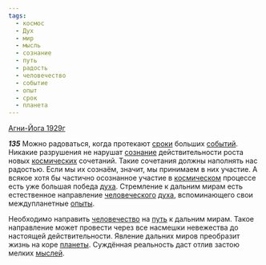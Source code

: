 ```yaml
---
tags:
  - космос
  - Дух
  - мир
  - мысль
  - сознание
  - путь
  - радость
  - человечество
  - событие
  - опыт
  - срок
  - планета
---
```


[Агни-Йога 1929г](https://127.0.0.1:4002/agni/1929)

___135___
Можно радоваться, когда протекают [сроки](../../../tags/#срок) больших [событий](../../../tags/#событие). Никакие разрушения не нарушат [сознание](../../../tags/#сознание) действительности роста новых [космических](../../../tags/#космос) сочетаний. Такие сочетания должны наполнять нас радостью. Если мы их сознаём, значит, мы принимаем в них участие. А всякое хотя бы частично осознанное участие в [космическом](../../../tags/#космос) процессе есть уже большая победа [духа](../../../tags/#Дух). Стремление к дальним мирам есть естественное направление [человеческого](../../../tags/#[человечество](../../../tags/#человечество)) [духа](../../../tags/#Дух), вспоминающего свои междупланетные [опыты](../../../tags/#опыт).   

Необходимо направить [человечество](../../../tags/#человечество) на [путь](../../../tags/#путь) к дальним мирам. Такое направление может провести через все насмешки невежества до настоящей действительности. Явление дальних миров преобразит жизнь на коре [планеты](../../../tags/#планета). Суждённая реальность даст отлив застою мелких [мыслей](../../../tags/#мысль).